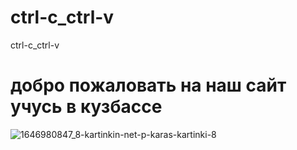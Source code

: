 # ctrl-c_ctrl-v
ctrl-c_ctrl-v
# добро пожаловать на наш сайт учусь в кузбассе
![1646980847_8-kartinkin-net-p-karas-kartinki-8](https://github.com/dima455689/ctrl-c_ctrl-v/assets/149286404/05e9ca4f-3f2e-4ec3-b596-4bb9db42c829)
